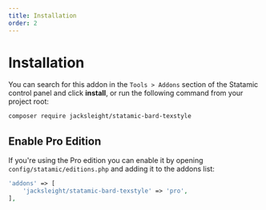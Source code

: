 ```yaml
---
title: Installation
order: 2
---
```


# Installation

You can search for this addon in the `Tools > Addons` section of the Statamic control panel and click **install**, or run the following command from your project root:

```bash
composer require jacksleight/statamic-bard-texstyle
```

## Enable Pro Edition

If you're using the Pro edition you can enable it by opening `config/statamic/editions.php` and adding it to the addons list:

```php
'addons' => [
    'jacksleight/statamic-bard-texstyle' => 'pro',
],
```